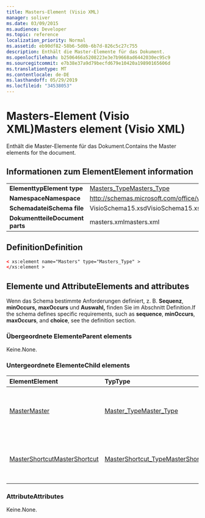 ```yaml
---
title: Masters-Element (Visio XML)
manager: soliver
ms.date: 03/09/2015
ms.audience: Developer
ms.topic: reference
localization_priority: Normal
ms.assetid: eb90df82-58b6-5d0b-6b7d-826c5c27c755
description: Enthält die Master-Elemente für das Dokument.
ms.openlocfilehash: b2506466a5208223e3e7b9668ad6442030ec95c9
ms.sourcegitcommit: e7b38e37a9d79becfd679e10420a19890165606d
ms.translationtype: MT
ms.contentlocale: de-DE
ms.lasthandoff: 05/29/2019
ms.locfileid: "34538053"
---
```

# <a name="masters-element-visio-xml"></a><span data-ttu-id="24aba-103">Masters-Element (Visio XML)</span><span class="sxs-lookup"><span data-stu-id="24aba-103">Masters element (Visio XML)</span></span>

<span data-ttu-id="24aba-104">Enthält die Master-Elemente für das Dokument.</span><span class="sxs-lookup"><span data-stu-id="24aba-104">Contains the Master elements for the document.</span></span>
  
## <a name="element-information"></a><span data-ttu-id="24aba-105">Informationen zum Element</span><span class="sxs-lookup"><span data-stu-id="24aba-105">Element information</span></span>

|||
|:-----|:-----|
|<span data-ttu-id="24aba-106">**Elementtyp**</span><span class="sxs-lookup"><span data-stu-id="24aba-106">**Element type**</span></span> <br/> |[<span data-ttu-id="24aba-107">Masters_Type</span><span class="sxs-lookup"><span data-stu-id="24aba-107">Masters_Type</span></span>](masters_type-complextypevisio-xml.md) <br/> |
|<span data-ttu-id="24aba-108">**Namespace**</span><span class="sxs-lookup"><span data-stu-id="24aba-108">**Namespace**</span></span> <br/> |http://schemas.microsoft.com/office/visio/2012/main  <br/> |
|<span data-ttu-id="24aba-109">**Schemadatei**</span><span class="sxs-lookup"><span data-stu-id="24aba-109">**Schema file**</span></span> <br/> |<span data-ttu-id="24aba-110">VisioSchema15.xsd</span><span class="sxs-lookup"><span data-stu-id="24aba-110">VisioSchema15.xsd</span></span>  <br/> |
|<span data-ttu-id="24aba-111">**Dokumentteile**</span><span class="sxs-lookup"><span data-stu-id="24aba-111">**Document parts**</span></span> <br/> |<span data-ttu-id="24aba-112">masters.xml</span><span class="sxs-lookup"><span data-stu-id="24aba-112">masters.xml</span></span>  <br/> |
   
## <a name="definition"></a><span data-ttu-id="24aba-113">Definition</span><span class="sxs-lookup"><span data-stu-id="24aba-113">Definition</span></span>

```XML
< xs:element name="Masters" type="Masters_Type" >
</xs:element >
```

## <a name="elements-and-attributes"></a><span data-ttu-id="24aba-114">Elemente und Attribute</span><span class="sxs-lookup"><span data-stu-id="24aba-114">Elements and attributes</span></span>

<span data-ttu-id="24aba-115">Wenn das Schema bestimmte Anforderungen definiert, z. B. **Sequenz**, **minOccurs,** **maxOccurs** und **Auswahl,** finden Sie im Abschnitt Definition.</span><span class="sxs-lookup"><span data-stu-id="24aba-115">If the schema defines specific requirements, such as **sequence**, **minOccurs**, **maxOccurs**, and **choice**, see the definition section.</span></span> 
  
### <a name="parent-elements"></a><span data-ttu-id="24aba-116">Übergeordnete Elemente</span><span class="sxs-lookup"><span data-stu-id="24aba-116">Parent elements</span></span>

<span data-ttu-id="24aba-117">Keine.</span><span class="sxs-lookup"><span data-stu-id="24aba-117">None.</span></span>
  
### <a name="child-elements"></a><span data-ttu-id="24aba-118">Untergeordnete Elemente</span><span class="sxs-lookup"><span data-stu-id="24aba-118">Child elements</span></span>

|<span data-ttu-id="24aba-119">**Element**</span><span class="sxs-lookup"><span data-stu-id="24aba-119">**Element**</span></span>|<span data-ttu-id="24aba-120">**Typ**</span><span class="sxs-lookup"><span data-stu-id="24aba-120">**Type**</span></span>|<span data-ttu-id="24aba-121">**Beschreibung**</span><span class="sxs-lookup"><span data-stu-id="24aba-121">**Description**</span></span>|
|:-----|:-----|:-----|
|[<span data-ttu-id="24aba-122">Master</span><span class="sxs-lookup"><span data-stu-id="24aba-122">Master</span></span>](master-element-masters_type-complextypevisio-xml.md) <br/> |[<span data-ttu-id="24aba-123">Master_Type</span><span class="sxs-lookup"><span data-stu-id="24aba-123">Master_Type</span></span>](master_type-complextypevisio-xml.md) <br/> |<span data-ttu-id="24aba-124">Enthält Elemente, die einen Master für das Dokument definieren.</span><span class="sxs-lookup"><span data-stu-id="24aba-124">Contains elements that define a master for the document.</span></span>  <br/> |
|[<span data-ttu-id="24aba-125">MasterShortcut</span><span class="sxs-lookup"><span data-stu-id="24aba-125">MasterShortcut</span></span>](mastershortcut-element-masters_type-complextypevisio-xml.md) <br/> |[<span data-ttu-id="24aba-126">MasterShortcut_Type</span><span class="sxs-lookup"><span data-stu-id="24aba-126">MasterShortcut_Type</span></span>](mastershortcut_type-complextypevisio-xml.md) <br/> |<span data-ttu-id="24aba-127">Gibt eine im Dokument definierte Masterverknüpfung an.</span><span class="sxs-lookup"><span data-stu-id="24aba-127">Specifies a master shortcut defined in the document.</span></span>  <br/> |
   
### <a name="attributes"></a><span data-ttu-id="24aba-128">Attribute</span><span class="sxs-lookup"><span data-stu-id="24aba-128">Attributes</span></span>

<span data-ttu-id="24aba-129">Keine.</span><span class="sxs-lookup"><span data-stu-id="24aba-129">None.</span></span>
  

